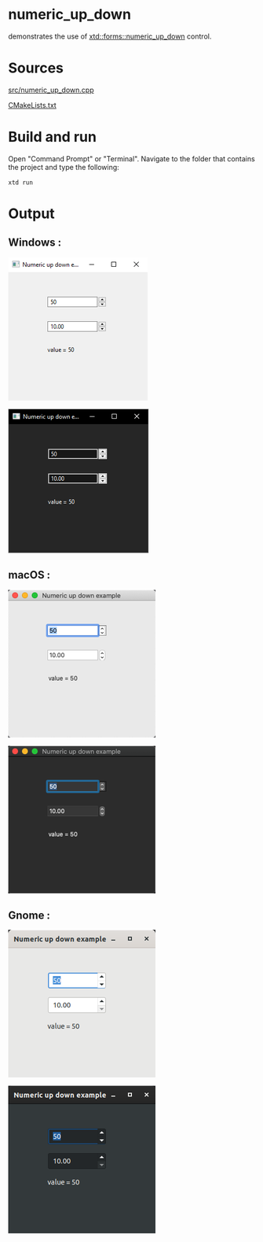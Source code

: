 # numeric_up_down

demonstrates the use of [xtd::forms::numeric_up_down](../../../src/xtd_forms/include/xtd/forms/numeric_up_down.hpp) control.

# Sources

[src/numeric_up_down.cpp](src/numeric_up_down.cpp)

[CMakeLists.txt](CMakeLists.txt)

# Build and run

Open "Command Prompt" or "Terminal". Navigate to the folder that contains the project and type the following:

```shell
xtd run
```

# Output

## Windows :

![Screenshot](../../../docs/pictures/examples/numeric_up_down_w.png)

![Screenshot](../../../docs/pictures/examples/numeric_up_down_wd.png)

## macOS :

![Screenshot](../../../docs/pictures/examples/numeric_up_down_m.png)

![Screenshot](../../../docs/pictures/examples/numeric_up_down_md.png)

## Gnome :

![Screenshot](../../../docs/pictures/examples/numeric_up_down_g.png)

![Screenshot](../../../docs/pictures/examples/numeric_up_down_gd.png)
